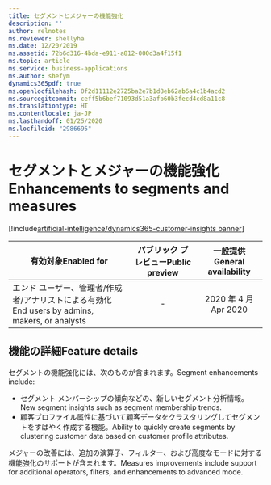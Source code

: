 ```yaml
---
title: セグメントとメジャーの機能強化
description: ''
author: relnotes
ms.reviewer: shellyha
ms.date: 12/20/2019
ms.assetid: 72b6d316-4bda-e911-a812-000d3a4f15f1
ms.topic: article
ms.service: business-applications
ms.author: shefym
dynamics365pdf: true
ms.openlocfilehash: 0f2d11112e2725ba2e7b1d8eb62ab6a4c1b4acd2
ms.sourcegitcommit: ceff5b6bef71093d51a3afb60b3fecd4cd8a11c8
ms.translationtype: HT
ms.contentlocale: ja-JP
ms.lasthandoff: 01/25/2020
ms.locfileid: "2986695"
---
```

# <a name="enhancements-to-segments-and-measures"></a><span data-ttu-id="5df40-102">セグメントとメジャーの機能強化</span><span class="sxs-lookup"><span data-stu-id="5df40-102">Enhancements to segments and measures</span></span>
[!include[artificial-intelligence/dynamics365-customer-insights banner](../includes/artificial-intelligence/dynamics365-customer-insights.md)]

| <span data-ttu-id="5df40-103">有効対象</span><span class="sxs-lookup"><span data-stu-id="5df40-103">Enabled for</span></span>    |  <span data-ttu-id="5df40-104">パブリック プレビュー</span><span class="sxs-lookup"><span data-stu-id="5df40-104">Public preview</span></span> | <span data-ttu-id="5df40-105">一般提供</span><span class="sxs-lookup"><span data-stu-id="5df40-105">General availability</span></span> | 
| ---------- | :----------: |:----------: |
|<span data-ttu-id="5df40-106">エンド ユーザー、管理者/作成者/アナリストによる有効化</span><span class="sxs-lookup"><span data-stu-id="5df40-106">End users by admins, makers, or analysts</span></span>|-| <span data-ttu-id="5df40-107">2020 年 4 月</span><span class="sxs-lookup"><span data-stu-id="5df40-107">Apr 2020</span></span>|






## <a name="feature-details"></a><span data-ttu-id="5df40-108">機能の詳細</span><span class="sxs-lookup"><span data-stu-id="5df40-108">Feature details</span></span>
<!--feature detail start -->
<span data-ttu-id="5df40-109">セグメントの機能強化には、次のものが含まれます。</span><span class="sxs-lookup"><span data-stu-id="5df40-109">Segment enhancements include:</span></span>

- <span data-ttu-id="5df40-110">セグメント メンバーシップの傾向などの、新しいセグメント分析情報。</span><span class="sxs-lookup"><span data-stu-id="5df40-110">New segment insights such as segment membership trends.</span></span> 
- <span data-ttu-id="5df40-111">顧客プロファイル属性に基づいて顧客データをクラスタリングしてセグメントをすばやく作成する機能。</span><span class="sxs-lookup"><span data-stu-id="5df40-111">Ability to quickly create segments by clustering customer data based on customer profile attributes.</span></span>

<span data-ttu-id="5df40-112">メジャーの改善には、追加の演算子、フィルター、および高度なモードに対する機能強化のサポートが含まれます。</span><span class="sxs-lookup"><span data-stu-id="5df40-112">Measures improvements include support for additional operators, filters, and enhancements to advanced mode.</span></span> 

<!--feature detail end -->









